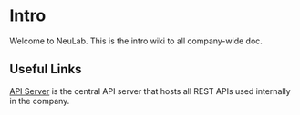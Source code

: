 # Intro

Welcome to NeuLab. This is the intro wiki to all company-wide doc.

## Useful Links

[API Server](http://ogma.lti.cs.cmu.edu:8929/root/api-server) is the central API
server that hosts all REST APIs used internally in the company.